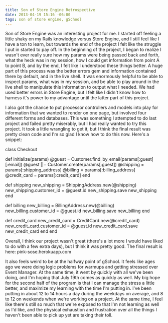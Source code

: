 ```yaml
---
title: Son of Store Engine Retrospective
date: 2013-04-19 15:16 -06:00
tags: son of store engine, gSchool
---
```


Son of Store Engine was an interesting project for me.  I started off feeling a little shaky on my Rails knowledge versus Store Engine, and I still feel like I have a ton to learn, but towards the end of the project I felt like the struggle I put in started to pay off.  In the beginning of the project, I began to realize I wasn't ever really sure how my params were being passed back and forth, what the heck was in my session, how I could get information from point A to point B, and by the end, I felt like I understood these things better.  A huge part of this process was the better errors gem and information contained there by default, and in the live shell.  It was enormously helpful to be able to inspect params, what was in my session, and be able to play around in the live shell to manipulate this information to output what I needed.  We had used better errors in Store Engine, but I felt like I didn't know how to harness it's power to my advantage until the latter part of this project.

I also got the chance to put processor controllers and models into play for information that we wanted to render on one page, but involved four different forms and databases.  This was something I attempted to do last project and failed pretty miserably, but I had really wanted to try this project.  It took a little wrangling to get it, but I think the final result was pretty clean code and I'm so glad I know how to do this now.  Here's a snippet:


class Checkout

  def initialize(params)
    @guest = Customer.find_by_email(params[:guest][:email])
    @guest ||= Customer.create(params[:guest])
    @shipping = params[:shipping_address]
    @billing = params[:billing_address]
    @credit_card = params[:credit_card]
  end

  def shipping
    new_shipping = ShippingAddress.new(@shipping)
    new_shipping.customer_id = @guest.id
    new_shipping.save
    new_shipping
  end

  def billing
    new_billing = BillingAddress.new(@billing)
    new_billing.customer_id = @guest.id
    new_billing.save
    new_billing
  end

  def credit_card
    new_credit_card = CreditCard.new(@credit_card)
    new_credit_card.customer_id = @guest.id
    new_credit_card.save
    new_credit_card
  end
end


Overall, I think our project wasn't great (there's a lot more I would have liked to do with a few extra days), but I think it was pretty good.  The final result is here: pink-sose.herokuapp.com

It also feels weird to be at the halfway point of gSchool.  It feels like ages ago we were doing logic problems for warmups and getting stressed over Event Manager.  At the same time, it went by quickly with all we've been doing, and I'm hoping that July 19th comes as quickly as well.  My big hope for the second half of the program is that I can manage the stress a little better, and maximize my learning with the time I'm putting in.  I've been putting in about 12 to 14 hours a day during the weekdays on average, and 8 to 12 on weekends when we're working on a project.  At the same time, I feel like there's still so much that we're exposed to that I'm not learning as well as I'd like, and the physical exhaustion and frustration over all the things I haven't been able to pick up yet are taking their toll.